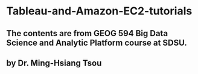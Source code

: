 # Tableau-and-Amazon-EC2-tutorials
## The contents are from GEOG 594 Big Data Science and Analytic Platform course at SDSU.
## by Dr. Ming-Hsiang Tsou
